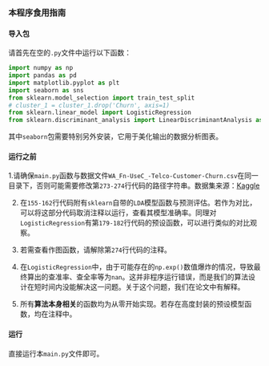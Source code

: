 ### 本程序食用指南

#### 导入包
请首先在空的`.py`文件中运行以下函数：
```python
import numpy as np
import pandas as pd
import matplotlib.pyplot as plt
import seaborn as sns
from sklearn.model_selection import train_test_split
# cluster_1 = cluster_1.drop('Churn', axis=1)
from sklearn.linear_model import LogisticRegression
from sklearn.discriminant_analysis import LinearDiscriminantAnalysis as skLDA
```
其中`seaborn`包需要特别另外安装，它用于美化输出的数据分析图表。

#### 运行之前
1.请确保`main.py`函数与数据文件`WA_Fn-UseC_-Telco-Customer-Churn.csv`在同一目录下，否则可能需要修改第`273-274`行代码的路径字符串。数据集来源：[Kaggle](https://www.kaggle.com/datasets/blastchar/telco-customer-churn)

2. 在`155-162`行代码附有`sklearn`自带的`LDA`模型函数与预测评估。若作为对比，可以将这部分代码取消注释以运行，查看其模型准确率。同理对`LogisticRegression`有第`179-182`行代码的预设函数，可以进行类似的对比观察。

3. 若需查看作图函数，请解除第`274`行代码的注释。

4. 在`LogisticRegression`中，由于可能存在的`np.exp()`数值爆炸的情况，导致最终算出的查准率、查全率等为`nan`。这并非程序运行错误，而是我们的算法设计在短时间内没能解决这一问题。关于这个问题，我们在论文中有解释。

5. 所有**算法本身相关**的函数均为从零开始实现。若存在高度封装的预设模型函数，均在注释中。

#### 运行
直接运行本`main.py`文件即可。